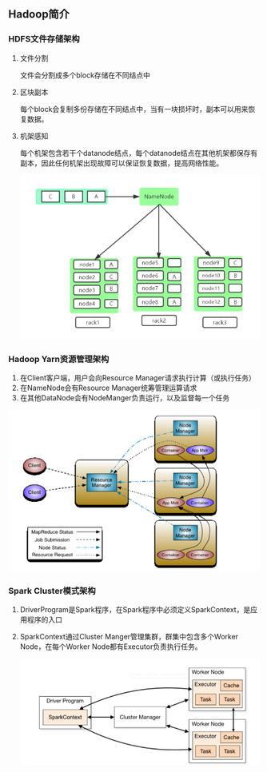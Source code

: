 ## Hadoop简介

### HDFS文件存储架构

1. 文件分割

   文件会分割成多个block存储在不同结点中

2. 区块副本

   每个block会复制多份存储在不同结点中，当有一块损坏时，副本可以用来恢复数据。

3. 机架感知

   每个机架包含若干个datanode结点，每个datanode结点在其他机架都保存有副本，因此任何机架出现故障可以保证恢复数据，提高网络性能。

   <center>
       <img src="https://github.com/leekeiling/Hadoop/blob/master/hadoop%E5%8D%9A%E5%AE%A2/%E5%9B%BE%E7%89%87/2.png?raw=true"/>
   </center>


### Hadoop Yarn资源管理架构

1. 在Client客户端，用户会向Resource Manager请求执行计算（或执行任务）
2. 在NameNode会有Resource Manager统筹管理运算请求
3. 在其他DataNode会有NodeManger负责运行，以及监督每一个任务

<center>
    <img src="https://github.com/leekeiling/Hadoop/blob/master/hadoop%E5%8D%9A%E5%AE%A2/%E5%9B%BE%E7%89%87/1.png?raw=true"/>
</center>


### Spark Cluster模式架构

1. DriverProgram是Spark程序，在Spark程序中必须定义SparkContext，是应用程序的入口

2. SparkContext通过Cluster Manger管理集群，群集中包含多个Worker Node，在每个Worker Node都有Executor负责执行任务。

   <center>
       <img src="https://github.com/leekeiling/Hadoop/blob/master/hadoop%E5%8D%9A%E5%AE%A2/%E5%9B%BE%E7%89%87/3.png?raw=true"/>
   </center>


